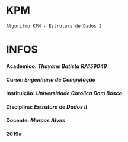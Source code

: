 # KPM
    Algoritmo KPM - Estrutura de Dados 2

# **INFOS**    
#### Academico: _Thayane Batista RA159049_
#### Curso: _Engenharia de Computação_
#### Instituição: _Universidade Católica Dom Bosco_
#### Disciplina: _Estrutura de Dados II_
#### Docente: _Marcos Alves_
#### 2019a